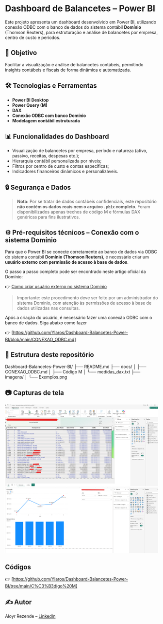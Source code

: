 # Dashboard de Balancetes – Power BI

Este projeto apresenta um dashboard desenvolvido em Power BI, utilizando conexão ODBC com o banco de dados do sistema contábil **Domínio** (Thomson Reuters), para estruturação e análise de balancetes por empresa, centro de custo e períodos.

## 🎯 Objetivo

Facilitar a visualização e análise de balancetes contábeis, permitindo insights contábeis e fiscais de forma dinâmica e automatizada.

## 🛠️ Tecnologias e Ferramentas

- **Power BI Desktop**
- **Power Query (M)**
- **DAX**
- **Conexão ODBC com banco Domínio**
- **Modelagem contábil estruturada**

## 📊 Funcionalidades do Dashboard

- Visualização de balancetes por empresa, período e natureza (ativo, passivo, receitas, despesas etc.);
- Hierarquia contábil personalizada por níveis;
- Filtros por centro de custo e contas específicas;
- Indicadores financeiros dinâmicos e personalizáveis.

## 🔒 Segurança e Dados

> **Nota:** Por se tratar de dados contábeis confidenciais, este repositório **não contém os dados reais nem o arquivo `.pbix` completo**. Foram disponibilizados apenas trechos de código M e fórmulas DAX genéricas para fins ilustrativos.

## ⚙️ Pré-requisitos técnicos – Conexão com o sistema Domínio

Para que o Power BI se conecte corretamente ao banco de dados via ODBC do sistema contábil **Domínio (Thomson Reuters)**, é necessário criar um **usuário externo com permissão de acesso à base de dados**.

O passo a passo completo pode ser encontrado neste artigo oficial da Domínio:

👉 [Como criar usuário externo no sistema Domínio](https://suporte.dominioatendimento.com/central/faces/solucao.html?codigo=3227)

> Importante: este procedimento deve ser feito por um administrador do sistema Domínio, com atenção às permissões de acesso à base de dados utilizadas nas consultas.

Após a criação do usuário, é necessário fazer uma conexão ODBC com o banco de dados.
Siga abaixo como fazer

👉 [https://github.com/Ylaros/Dashboard-Balancetes-Power-BI/blob/main/CONEXAO_ODBC.md]



## 📂 Estrutura deste repositório

Dashboard-Balancetes-Power-BI/
├── README.md
├── docs/
│   ├── CONEXAO_ODBC.md
│   ├── Código M
│   └── medidas_dax.txt
├── imagens/
│   └── Exemplos.png


## 📷 Capturas de tela

![Exemplo de visualização](https://github.com/Ylaros/Dashboard-Balancetes-Power-BI/blob/main/Exemplo%201.png)
![Exemplo de visualização](https://github.com/Ylaros/Dashboard-Balancetes-Power-BI/blob/main/Exemplo%202.png)


## Códigos 

👉 [https://github.com/Ylaros/Dashboard-Balancetes-Power-BI/tree/main/C%C3%B3digo%20M]



## ✍️ Autor

Aloyr Rezende – [LinkedIn](https://www.linkedin.com/in/aloyr-rezende)



